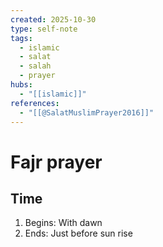 ```yaml
---
created: 2025-10-30
type: self-note
tags:
  - islamic 
  - salat
  - salah 
  - prayer
hubs:
  - "[[islamic]]"
references:
  - "[[@SalatMuslimPrayer2016]]"
---
```


# Fajr prayer

## Time
1. Begins: With dawn
2. Ends: Just before sun rise
